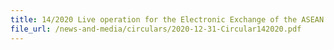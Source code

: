 ```yaml
---
title: 14/2020 Live operation for the Electronic Exchange of the ASEAN Customs Declaration Document (ACDD) under the ASEAN Single Window (ASW)
file_url: /news-and-media/circulars/2020-12-31-Circular142020.pdf
---
```


